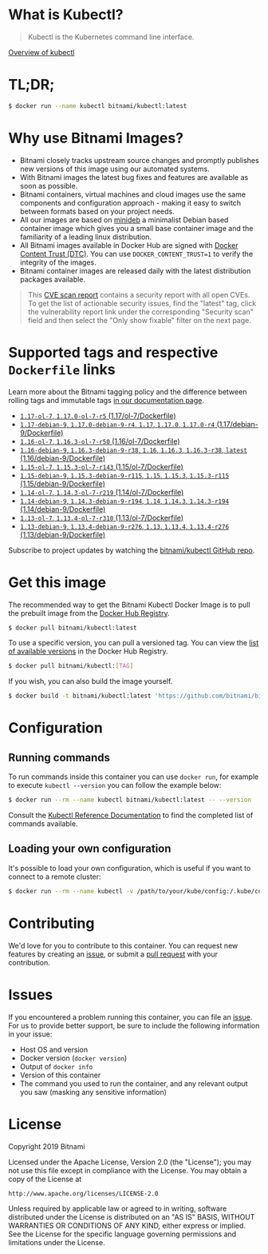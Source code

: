 
# What is Kubectl?

> Kubectl is the Kubernetes command line interface.

[Overview of kubectl](https://kubernetes.io/docs/reference/kubectl/overview/)

# TL;DR;

```bash
$ docker run --name kubectl bitnami/kubectl:latest
```

# Why use Bitnami Images?

* Bitnami closely tracks upstream source changes and promptly publishes new versions of this image using our automated systems.
* With Bitnami images the latest bug fixes and features are available as soon as possible.
* Bitnami containers, virtual machines and cloud images use the same components and configuration approach - making it easy to switch between formats based on your project needs.
* All our images are based on [minideb](https://github.com/bitnami/minideb) a minimalist Debian based container image which gives you a small base container image and the familiarity of a leading linux distribution.
* All Bitnami images available in Docker Hub are signed with [Docker Content Trust (DTC)](https://docs.docker.com/engine/security/trust/content_trust/). You can use `DOCKER_CONTENT_TRUST=1` to verify the integrity of the images.
* Bitnami container images are released daily with the latest distribution packages available.


> This [CVE scan report](https://quay.io/repository/bitnami/kubectl?tab=tags) contains a security report with all open CVEs. To get the list of actionable security issues, find the "latest" tag, click the vulnerability report link under the corresponding "Security scan" field and then select the "Only show fixable" filter on the next page.

# Supported tags and respective `Dockerfile` links

Learn more about the Bitnami tagging policy and the difference between rolling tags and immutable tags [in our documentation page](https://docs.bitnami.com/containers/how-to/understand-rolling-tags-containers/).


* [`1.17-ol-7`, `1.17.0-ol-7-r5` (1.17/ol-7/Dockerfile)](https://github.com/bitnami/bitnami-docker-kubectl/blob/1.17.0-ol-7-r5/1.17/ol-7/Dockerfile)
* [`1.17-debian-9`, `1.17.0-debian-9-r4`, `1.17`, `1.17.0`, `1.17.0-r4` (1.17/debian-9/Dockerfile)](https://github.com/bitnami/bitnami-docker-kubectl/blob/1.17.0-debian-9-r4/1.17/debian-9/Dockerfile)
* [`1.16-ol-7`, `1.16.3-ol-7-r50` (1.16/ol-7/Dockerfile)](https://github.com/bitnami/bitnami-docker-kubectl/blob/1.16.3-ol-7-r50/1.16/ol-7/Dockerfile)
* [`1.16-debian-9`, `1.16.3-debian-9-r38`, `1.16`, `1.16.3`, `1.16.3-r38`, `latest` (1.16/debian-9/Dockerfile)](https://github.com/bitnami/bitnami-docker-kubectl/blob/1.16.3-debian-9-r38/1.16/debian-9/Dockerfile)
* [`1.15-ol-7`, `1.15.3-ol-7-r143` (1.15/ol-7/Dockerfile)](https://github.com/bitnami/bitnami-docker-kubectl/blob/1.15.3-ol-7-r143/1.15/ol-7/Dockerfile)
* [`1.15-debian-9`, `1.15.3-debian-9-r115`, `1.15`, `1.15.3`, `1.15.3-r115` (1.15/debian-9/Dockerfile)](https://github.com/bitnami/bitnami-docker-kubectl/blob/1.15.3-debian-9-r115/1.15/debian-9/Dockerfile)
* [`1.14-ol-7`, `1.14.3-ol-7-r219` (1.14/ol-7/Dockerfile)](https://github.com/bitnami/bitnami-docker-kubectl/blob/1.14.3-ol-7-r219/1.14/ol-7/Dockerfile)
* [`1.14-debian-9`, `1.14.3-debian-9-r194`, `1.14`, `1.14.3`, `1.14.3-r194` (1.14/debian-9/Dockerfile)](https://github.com/bitnami/bitnami-docker-kubectl/blob/1.14.3-debian-9-r194/1.14/debian-9/Dockerfile)
* [`1.13-ol-7`, `1.13.4-ol-7-r310` (1.13/ol-7/Dockerfile)](https://github.com/bitnami/bitnami-docker-kubectl/blob/1.13.4-ol-7-r310/1.13/ol-7/Dockerfile)
* [`1.13-debian-9`, `1.13.4-debian-9-r276`, `1.13`, `1.13.4`, `1.13.4-r276` (1.13/debian-9/Dockerfile)](https://github.com/bitnami/bitnami-docker-kubectl/blob/1.13.4-debian-9-r276/1.13/debian-9/Dockerfile)

Subscribe to project updates by watching the [bitnami/kubectl GitHub repo](https://github.com/bitnami/bitnami-docker-kubectl).

# Get this image

The recommended way to get the Bitnami Kubectl Docker Image is to pull the prebuilt image from the [Docker Hub Registry](https://hub.docker.com/r/bitnami/kubectl).

```bash
$ docker pull bitnami/kubectl:latest
```

To use a specific version, you can pull a versioned tag. You can view the [list of available versions](https://hub.docker.com/r/bitnami/kubectl/tags/) in the Docker Hub Registry.

```bash
$ docker pull bitnami/kubectl:[TAG]
```

If you wish, you can also build the image yourself.

```bash
$ docker build -t bitnami/kubectl:latest 'https://github.com/bitnami/bitnami-docker-kubectl.git#master:1.16/debian-9'
```

# Configuration

## Running commands

To run commands inside this container you can use `docker run`, for example to execute `kubectl --version` you can follow the example below:

```bash
$ docker run --rm --name kubectl bitnami/kubectl:latest -- --version
```

Consult the [Kubectl Reference Documentation](https://kubernetes.io/docs/reference/generated/kubectl/kubectl-commands) to find the completed list of commands available.

## Loading your own configuration

It's possible to load your own configuration, which is useful if you want to connect to a remote cluster:

```bash
$ docker run --rm --name kubectl -v /path/to/your/kube/config:/.kube/config bitnami/kubectl:latest
```

# Contributing

We'd love for you to contribute to this container. You can request new features by creating an [issue](https://github.com/bitnami/bitnami-docker-kubectl/issues), or submit a [pull request](https://github.com/bitnami/bitnami-docker-kubectl/pulls) with your contribution.

# Issues

If you encountered a problem running this container, you can file an [issue](https://github.com/bitnami/bitnami-docker-kubectl/issues). For us to provide better support, be sure to include the following information in your issue:

- Host OS and version
- Docker version (`docker version`)
- Output of `docker info`
- Version of this container
- The command you used to run the container, and any relevant output you saw (masking any sensitive information)

# License

Copyright 2019 Bitnami

Licensed under the Apache License, Version 2.0 (the "License");
you may not use this file except in compliance with the License.
You may obtain a copy of the License at

    http://www.apache.org/licenses/LICENSE-2.0

Unless required by applicable law or agreed to in writing, software
distributed under the License is distributed on an "AS IS" BASIS,
WITHOUT WARRANTIES OR CONDITIONS OF ANY KIND, either express or implied.
See the License for the specific language governing permissions and
limitations under the License.

